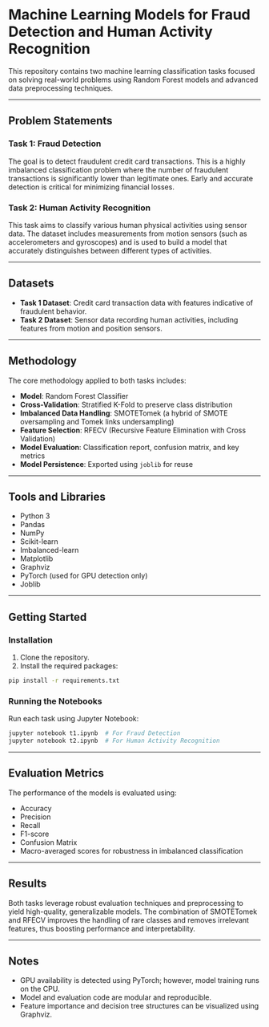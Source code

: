 # Machine Learning Models for Fraud Detection and Human Activity Recognition

This repository contains two machine learning classification tasks focused on solving real-world problems using Random Forest models and advanced data preprocessing techniques.

---

## Problem Statements

### Task 1: Fraud Detection
The goal is to detect fraudulent credit card transactions. This is a highly imbalanced classification problem where the number of fraudulent transactions is significantly lower than legitimate ones. Early and accurate detection is critical for minimizing financial losses.

### Task 2: Human Activity Recognition
This task aims to classify various human physical activities using sensor data. The dataset includes measurements from motion sensors (such as accelerometers and gyroscopes) and is used to build a model that accurately distinguishes between different types of activities.

---

## Datasets

- **Task 1 Dataset**: Credit card transaction data with features indicative of fraudulent behavior.
- **Task 2 Dataset**: Sensor data recording human activities, including features from motion and position sensors.

---

## Methodology

The core methodology applied to both tasks includes:

- **Model**: Random Forest Classifier
- **Cross-Validation**: Stratified K-Fold to preserve class distribution
- **Imbalanced Data Handling**: SMOTETomek (a hybrid of SMOTE oversampling and Tomek links undersampling)
- **Feature Selection**: RFECV (Recursive Feature Elimination with Cross Validation)
- **Model Evaluation**: Classification report, confusion matrix, and key metrics
- **Model Persistence**: Exported using `joblib` for reuse

---

## Tools and Libraries

- Python 3
- Pandas
- NumPy
- Scikit-learn
- Imbalanced-learn
- Matplotlib
- Graphviz
- PyTorch (used for GPU detection only)
- Joblib

---

## Getting Started

### Installation

1. Clone the repository.
2. Install the required packages:

```bash
pip install -r requirements.txt
```

### Running the Notebooks

Run each task using Jupyter Notebook:

```bash
jupyter notebook t1.ipynb  # For Fraud Detection  
jupyter notebook t2.ipynb  # For Human Activity Recognition
```

---

## Evaluation Metrics

The performance of the models is evaluated using:

- Accuracy
- Precision
- Recall
- F1-score
- Confusion Matrix
- Macro-averaged scores for robustness in imbalanced classification

---

## Results

Both tasks leverage robust evaluation techniques and preprocessing to yield high-quality, generalizable models. The combination of SMOTETomek and RFECV improves the handling of rare classes and removes irrelevant features, thus boosting performance and interpretability.

---

## Notes

- GPU availability is detected using PyTorch; however, model training runs on the CPU.
- Model and evaluation code are modular and reproducible.
- Feature importance and decision tree structures can be visualized using Graphviz.

